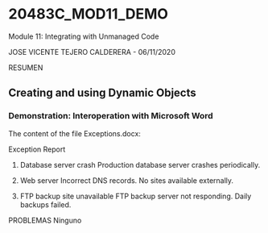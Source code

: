 # 20483C_MOD11_DEMO
Module 11: Integrating with Unmanaged Code

JOSE VICENTE TEJERO CALDERERA - 06/11/2020

RESUMEN
## Creating and using Dynamic Objects
### Demonstration: Interoperation with Microsoft Word

The content of the file Exceptions.docx:

Exception Report
1) Database server crash
Production database server crashes periodically.

2) Web server
Incorrect DNS records. No sites available externally.

3) FTP backup site unavailable
FTP backup server not responding. Daily backups failed.

PROBLEMAS
Ninguno
